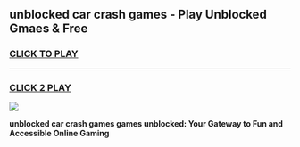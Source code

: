 
## unblocked car crash games - Play Unblocked Gmaes & Free
<h3>
<a href="https://premium.freeplayer.one?title=unblocked_car_crash_games&ref=19F">CLICK TO PLAY</a></h3>
<hr>

<h3>
<a href="https://premium.freeplayer.one?title=unblocked_car_crash_games&ref=19F">CLICK 2 PLAY</a>
  
</h3>

<a href="https://premium.freeplayer.one?title=unblocked_car_crash_games&ref=19F/"><img src="https://clearcache.store/games.png"></a>


**unblocked car crash games games unblocked: Your Gateway to Fun and Accessible Online Gaming**
